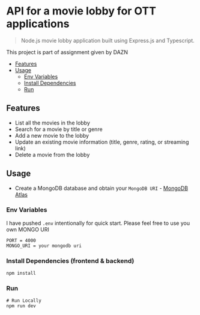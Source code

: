 # API for a movie lobby for OTT applications

> Node.js movie lobby application built using Express.js and Typescript.

This project is part of assignment given by DAZN

<!-- toc -->

- [Features](#features)
- [Usage](#usage)
  - [Env Variables](#env-variables)
  - [Install Dependencies](#install-dependencies-frontend--backend)
  - [Run](#run)
  <!-- tocstop -->

## Features

- List all the movies in the lobby
- Search for a movie by title or genre
- Add a new movie to the lobby
- Update an existing movie information (title, genre, rating, or streaming link)
- Delete a movie from the lobby

## Usage

- Create a MongoDB database and obtain your `MongoDB URI` - [MongoDB Atlas](https://www.mongodb.com/cloud/atlas/register)

### Env Variables

I have pushed `.env` intentionally for quick start. Please feel free to use you own MONGO URI

```
PORT = 4000
MONGO_URI = your mongodb uri
```

### Install Dependencies (frontend & backend)

```
npm install
```

### Run

```
# Run Locally
npm run dev
```
